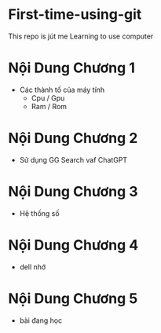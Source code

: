 # First-time-using-git
This repo is jút me Learning to use computer


# Nội Dung Chương 1
+ Các thành tố của máy tính 
    - Cpu / Gpu
    - Ram / Rom
    
# Nội Dung Chương 2
+ Sử dụng GG Search vaf ChatGPT

# Nội Dung Chương 3
+ Hệ thống số

# Nội Dung Chương 4
+ dell nhớ 

# Nội Dung Chương 5
+ bài đang học 
